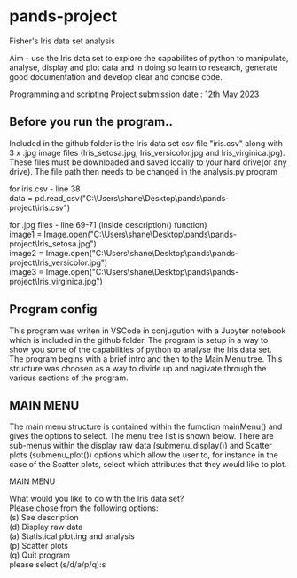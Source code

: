 # pands-project
Fisher's Iris data set analysis 

Aim - use the Iris data set to explore the capabilites of python to manipulate, analyse, display and plot data and in doing so learn to research, generate good documentation and develop clear and concise code.   

Programming and scripting Project 
submission date : 12th May 2023 

<h2> Before you run the program..  </h2>

Included in the github folder is the Iris data set csv file "iris.csv" along with 3 x .jpg image files (Iris_setosa.jpg, Iris_versicolor.jpg and Iris_virginica.jpg).
These files must be downloaded and saved locally to your hard drive(or any drive). The file path then needs to be changed in the analysis.py program 

for iris.csv - line 38<br>
data = pd.read_csv("C:\\Users\\shane\\Desktop\\pands\\pands-project\\iris.csv")

for .jpg files - line 69-71 (inside description() function)<br>
image1 = Image.open("C:\\Users\\shane\\Desktop\\pands\\pands-project\\Iris_setosa.jpg")<br>
image2 = Image.open("C:\\Users\\shane\\Desktop\\pands\\pands-project\\Iris_versicolor.jpg")<br>
image3 = Image.open("C:\\Users\\shane\\Desktop\\pands\\pands-project\\Iris_virginica.jpg")<br>

<h2> Program config </h2>

This program was writen in VSCode in conjugution with a Jupyter notebook which is included in the github folder. 
The program is setup in a way to show you some of the capabilities of python to analyse the Iris data set.<br>The program begins with a brief intro and then to the Main Menu tree. This structure was choosen as a way to divide up and nagivate through the various sections of the program. 

<h2> MAIN MENU </h2>

The main menu structure is contained within the fumction mainMenu() and gives the options to select. The menu tree list is shown below. There are sub-menus within the display raw data (submenu_display()) and Scatter plots (submenu_plot()) options which allow the user to, for instance in the case of the Scatter plots, select which attributes that they would like to plot.  

MAIN MENU

What would you like to do with the Iris data set?<br>
Please chose from the following options:<br>
        (s) See description<br>
        (d) Display raw data<br>
        (a) Statistical plotting and analysis  <br>
        (p) Scatter plots<br>
        (q) Quit program<br>
please select (s/d/a/p/q):s<br>


